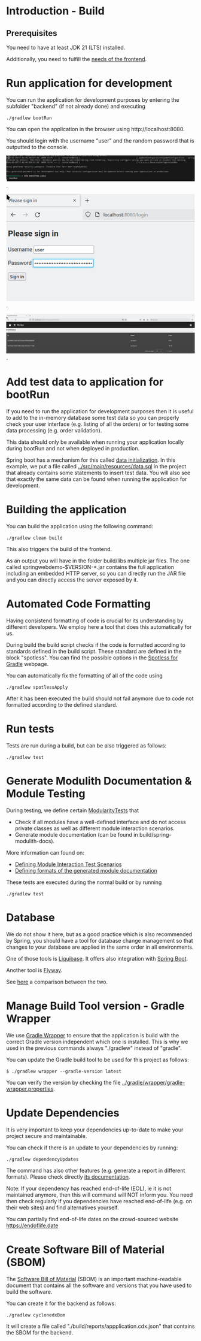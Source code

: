 # Introduction - Build

## Prerequisites
You need to have at least JDK 21 (LTS) installed.

Additionally, you need to fulfill the [needs of the frontend](../../frontend/docs/BUILD.md).

# Run application for development
You can run the application for development purposes by entering the subfolder "backend" (if not already done) and executing
```
./gradlew bootRun
```

You can open the application in the browser using http://localhost:8080.

You should login with the username "user" and the random password that is outputted to the console.

![Spring Boot Web - bootRun - console - password](./img/springbootweb_example_bootrun.png).

![Spring Boot Web - bootRun - browser - login](./img/springbootweb_example_bootrun_login.png).

![Spring Boot Web - bootRun - browser - application](./img/springbootweb_example_bootrun_app.png).


# Add test data to application for bootRun
If you need to run the application for development purposes then it is useful to add to the in-memory database some test data so you can properly check your user interface (e.g. listing of all the orders) or for testing some data processing (e.g. order validation).

This data should only be available when running your application locally during bootRun and not when deployed in production. 

Spring boot has a mechanism for this called [data initialization](https://docs.spring.io/spring-boot/docs/current/reference/html/howto.html#howto.data-initialization). In this example, we put a file called [../src/main/resources/data.sql](../src/main/resources/data.sql) in the project that already contains some statements to insert test data. You will also see that exactly the same data can be found when running the application for development.

# Building the application
You can build the application using the following command:
```
./gradlew clean build
```
This also triggers the build of the frontend.

As an output you will have in the folder build/libs multiple jar files. The one called springwebdemo-$VERSION-*.jar contains the full application including an embedded HTTP server, so you can directly run the JAR file and you can directly access the server exposed by it.



# Automated Code Formatting
Having consistend formatting of code is crucial for its understanding by different developers. We employ here a tool that does this automatically for us.

During build the build script checks if the code is formatted according to standards defined in the build script. These standard are defined in the block "spotless".
You can find the possible options in the [Spotless for Gradle](https://github.com/diffplug/spotless/tree/main/plugin-gradle) webpage.

You can automatically fix the formatting of all of the code using
```
./gradlew spotlessApply
```
After it has been executed the build should not fail anymore due to code not formatted according to the defined standard.

# Run tests
Tests are run during a build, but can be also triggered as follows:
```
./gradlew test
```

# Generate Modulith Documentation & Module Testing
During testing, we define certain [ModularityTests](../src/test/java/eu/zuinnote/example/springwebdemo/ModularityTests.java) that
* Check if all modules have a well-defined interface and do not access private classes as well as different module interaction scenarios.
* Generate module documentation (can be found in build/spring-modulith-docs).

More information can found on:
* [Defining Module Interaction Test Scenarios](https://docs.spring.io/spring-modulith/reference/testing.html)
* [Defining formats of the generated module documentation](https://docs.spring.io/spring-modulith/reference/documentation.html)


These tests are executed during the normal build or by running
```
./gradlew test
```

# Database
We do not show it here, but as a good practice which is also recommended by Spring, you should have a tool for database change management so that changes to your database are applied in the same order in all environments.

One of those tools is [Liquibase](https://www.liquibase.com/). It offers also integration with [Spring Boot](https://contribute.liquibase.com/extensions-integrations/directory/integration-docs/springboot/).

Another tool is [Flyway](https://flywaydb.org/).

See [here](https://www.baeldung.com/liquibase-vs-flyway) a comparison between the two.

# Manage Build Tool version - Gradle Wrapper
We use [Gradle Wrapper](https://docs.gradle.org/current/userguide/gradle_wrapper.html) to ensure that the application is build with the correct Gradle version independent which one is installed. This is why we used in the previous commands always "./gradlew" instead of "gradle". 

You can update the Gradle build tool to be used for this project as follows:
```
$ ./gradlew wrapper --gradle-version latest
```

You can verify the version by checking the file [../gradle/wrapper/gradle-wrapper.properties](../gradle/wrapper/gradle-wrapper.properties).

# Update Dependencies
It is very important to keep your dependencies up-to-date to make your project secure and maintainable.

You can check if there is an update to your dependencies by running:
```
./gradlew dependencyUpdates
```

The command has also other features (e.g. generate a report in different formats). Please check directly [its documentation](https://github.com/ben-manes/gradle-versions-plugin).

Note: If your dependency has reached end-of-life (EOL), ie it is not maintained anymore, then this will command will NOT inform you. You need then check regularly if you dependencies have reached end-of-life (e.g. on their web sites) and find alternatives yourself.

You can partially find end-of-life dates on the crowd-sourced website https://endoflife.date


# Create Software Bill of Material (SBOM)
The [Software Bill of Material](https://en.wikipedia.org/wiki/Software_supply_chain) (SBOM) is an important machine-readable document that contains all the software and versions that you have used to build the software.

You can create it for the backend as follows:
```
./gradlew cyclonedxBom
```

It will create a file called "./build/reports/appplication.cdx.json" that contains the SBOM for the backend.
